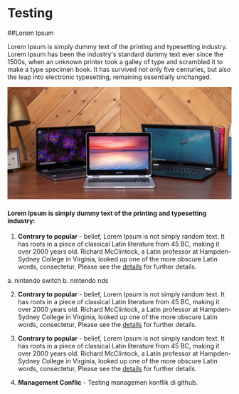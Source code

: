 # Testing


##Lorem Ipsum

Lorem Ipsum is simply dummy text of the printing and typesetting industry. 
Lorem Ipsum has been the industry's standard dummy text ever since the 1500s, when an unknown printer took a galley of type and scrambled it 
to make a type specimen book. It has survived not only five centuries, but also the leap into electronic typesetting, remaining essentially unchanged. 

![Screenshot](assets/images/testing.jpg)

#### Lorem Ipsum is simply dummy text of the printing and typesetting industry:

1. **Contrary to popular** - belief, Lorem Ipsum is not simply random text. It has roots in a piece of classical Latin literature from 45 BC,
 making it over 2000 years old. Richard McClintock, a Latin professor at Hampden-Sydney College in Virginia, looked up one of 
 the more obscure Latin words, consectetur, Please see the [details](license.md) for further details.

a. nintendo switch
b. nintendo nds

2. **Contrary to popular** - belief, Lorem Ipsum is not simply random text. It has roots in a piece of classical Latin literature from 45 BC,
 making it over 2000 years old. Richard McClintock, a Latin professor at Hampden-Sydney College in Virginia, looked up one of 
 the more obscure Latin words, consectetur, Please see the [details](license.md) for further details.

3. **Contrary to popular** - belief, Lorem Ipsum is not simply random text. It has roots in a piece of classical Latin literature from 45 BC,
 making it over 2000 years old. Richard McClintock, a Latin professor at Hampden-Sydney College in Virginia, looked up one of 
 the more obscure Latin words, consectetur, Please see the [details](license.md) for further details.
 
4. **Management Conflic** - Testing managemen konflik di github. 
 


